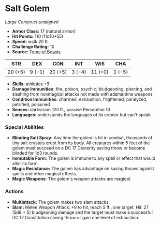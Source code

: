 # Salt Golem

*Large* *Construct* *unaligned*

- **Armor Class:** 17 (natural armor)
- **Hit Points:** 110 (11d10+55)
- **Speed:** walk 20 ft.
- **Challenge Rating:** 10
- **Source:** [Tome of Beasts](https://koboldpress.com/kpstore/product/tome-of-beasts-for-5th-edition-print/)

| STR | DEX | CON | INT | WIS | CHA |
| --- | --- | --- | --- | --- | --- |
| 20 (+5) | 9 (-1) | 20 (+5) | 3 (-4) | 11 (+0) | 1 (-5) |

- **Skills:** athletics +9
- **Damage Immunities:** fire, poison, psychic; bludgeoning, piercing, and slashing from nonmagical attacks not made with adamantine weapons
- **Condition Immunities:** charmed, exhaustion, frightened, paralyzed, petrified, poisoned
- **Senses:** darkvision 120 ft., passive Perception 10
- **Languages:** understands the languages of its creator but can't speak
### Special Abilities
- **Blinding Salt Spray:** Any time the golem is hit in combat, thousands of tiny salt crystals erupt from its body. All creatures within 5 feet of the golem must succeed on a DC 17 Dexterity saving throw or become blinded for 1d3 rounds.
- **Immutable Form:** The golem is immune to any spell or effect that would alter its form.
- **Magic Resistance:** The golem has advantage on saving throws against spells and other magical effects.
- **Magic Weapons:** The golem's weapon attacks are magical.
### Actions
- **Multiattack:** The golem makes two slam attacks.
- **Slam:** Melee Weapon Attack: +9 to hit, reach 5 ft., one target. Hit: 27 (5d8 + 5) bludgeoning damage and the target must make a successful DC 17 Constitution saving throw or gain one level of exhaustion.
